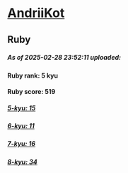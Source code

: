 # [AndriiKot](https://www.codewars.com/users/AndriiKot) 
## Ruby

##### As of 2025-02-28 23:52:11 uploaded:

#### Ruby rank: 5 kyu

#### Ruby score: 519

##### [5-kyu: 15](https://github.com/AndriiKot/Ruby__CodeWars/tree/main/kyu-5)

##### [6-kyu: 11](https://github.com/AndriiKot/Ruby__CodeWars/tree/main/kyu-6)

##### [7-kyu: 16](https://github.com/AndriiKot/Ruby__CodeWars/tree/main/kyu-7)

##### [8-kyu: 34](https://github.com/AndriiKot/Ruby__CodeWars/tree/main/kyu-8)

